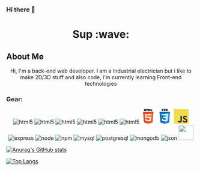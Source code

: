 ### Hi there 👋

<h1 align="center"> Sup :wave: </h1>

<h2> About Me </h2>

<p align="center">
  Hi, I'm a back-end web developer. I am a Industrial electrician but i like to make 2D/3D stuff and also code, i'm currently learning Front-end technologies
</p> 

<h3>Gear:</h3>



<p align="center">
<img src="https://cdn.jsdelivr.net/gh/cgmark101/CDN-stuff@main/dist/img/fastapi.svg" alt="html5" width="40" height="40" style="max-width:100%;">
<img src="https://cdn.jsdelivr.net/gh/cgmark101/CDN-stuff@main/dist/img/python-icon.svg" alt="html5" width="40" height="40" style="max-width:100%;">
<img src="https://cdn.jsdelivr.net/gh/cgmark101/CDN-stuff@main/dist/img/python-pip-logo.svg" alt="html5" width="40" height="40" style="max-width:100%;">
<img src="https://cdn.jsdelivr.net/gh/cgmark101/CDN-stuff@main/dist/img/blender.svg" alt="html5" width="40" height="40" style="max-width:100%;">
<img src="https://cdn.jsdelivr.net/gh/cgmark101/CDN-stuff@main/dist/img/djangoproject-icon.svg" alt="html5" width="40" height="40" style="max-width:100%;">
<img src="https://cdn.jsdelivr.net/gh/cgmark101/CDN-stuff@main/dist/img/deta.svg" alt="html5" width="40" height="40" style="max-width:100%;">
  <img src="https://raw.githubusercontent.com/devicons/devicon/master/icons/html5/html5-original-wordmark.svg" alt="html5" width="40" height="40" style="max-width:100%;">
  <img src="https://raw.githubusercontent.com/devicons/devicon/master/icons/css3/css3-original-wordmark.svg" alt="css3" width="40" height="40" style="max-width:100%;">
  <img src="https://raw.githubusercontent.com/devicons/devicon/master/icons/javascript/javascript-original.svg" alt="javascript" width="40" height="40" style="max-width:100%;">
  <img src="https://www.vectorlogo.zone/logos/expressjs/expressjs-icon.svg" alt="express" height="40" width="40">
  <img src="https://www.vectorlogo.zone/logos/nodejs/nodejs-icon.svg" alt="node" height="40" width="40">
  <img src="https://www.vectorlogo.zone/logos/npmjs/npmjs-icon.svg" alt="npm" height="40" width="40">
  <img src="https://www.vectorlogo.zone/logos/mysql/mysql-icon.svg" alt="mysql" height="40" width="40">
  <img src="https://www.vectorlogo.zone/logos/postgresql/postgresql-icon.svg" alt="postgresql" height="40" width="40">
  <img src="https://www.vectorlogo.zone/logos/mongodb/mongodb-icon.svg" alt="mongodb" height="40" width="40">
  <img src="https://www.vectorlogo.zone/logos/json/json-icon.svg" alt="json" height="40" width="40">
  <img src="https://www.vectorlogo.zone/logos/nginx/nginx-icon.svg" alt="" height="40" width="40">
</p>


[![Anurag's GitHub stats](https://github-readme-stats-six-phi.vercel.app/api?username=cgmark101&show_icons=true&theme=radical)](https://github.com/cgmark101/github-readme-stats)


[![Top Langs](https://github-readme-stats-six-phi.vercel.app/api/top-langs/?username=cgmark101&show_icons=true&theme=radical)](https://github.com/cgmark101/github-readme-stats)


